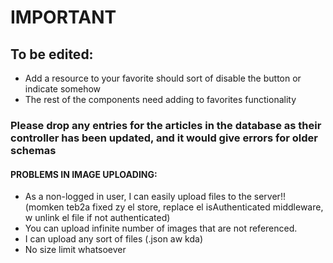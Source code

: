 # IMPORTANT 

## To be edited: 
* Add a resource to your favorite should sort of disable the button or indicate somehow
* The rest of the components need adding to favorites functionality 


### Please drop any entries for the articles in the database as their controller has been updated, and it would give errors for older schemas


#### PROBLEMS IN IMAGE UPLOADING: 

* As a non-logged in user, I can easily upload files to the server!! (momken teb2a fixed zy el store, replace el isAuthenticated middleware, w unlink el file if not authenticated)
* You can upload infinite number of images that are not referenced.
* I can upload any sort of files (.json aw kda) 
* No size limit whatsoever
